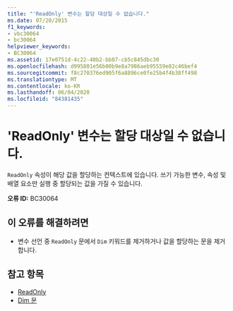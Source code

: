 ```yaml
---
title: "'ReadOnly' 변수는 할당 대상일 수 없습니다."
ms.date: 07/20/2015
f1_keywords:
- vbc30064
- bc30064
helpviewer_keywords:
- BC30064
ms.assetid: 17e0751d-4c22-40b2-bb07-cb5c845dbc30
ms.openlocfilehash: d995801e56b00b9e8a7986aeb95559e82c46bef4
ms.sourcegitcommit: f8c270376ed905f6a8896ce0fe25b4f4b38ff498
ms.translationtype: MT
ms.contentlocale: ko-KR
ms.lasthandoff: 06/04/2020
ms.locfileid: "84381435"
---
```

# <a name="readonly-variable-cannot-be-the-target-of-an-assignment"></a>'ReadOnly' 변수는 할당 대상일 수 없습니다.
`ReadOnly` 속성이 해당 값을 할당하는 컨텍스트에 있습니다. 쓰기 가능한 변수, 속성 및 배열 요소만 실행 중 할당되는 값을 가질 수 있습니다.  
  
 **오류 ID:** BC30064  
  
## <a name="to-correct-this-error"></a>이 오류를 해결하려면  
  
- 변수 선언 중 `ReadOnly` 문에서 `Dim` 키워드를 제거하거나 값을 할당하는 문을 제거합니다.  
  
## <a name="see-also"></a>참고 항목

- [ReadOnly](../language-reference/modifiers/readonly.md)
- [Dim 문](../language-reference/statements/dim-statement.md)
